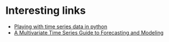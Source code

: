 <h1>Interesting links</h1>
<ul>
<li><a href="https://towardsdatascience.com/playing-with-time-series-data-in-python-959e2485bff8">Playing with time series data in python</a></li>
<li><a href="https://www.analyticsvidhya.com/blog/2018/09/multivariate-time-series-guide-forecasting-modeling-python-codes/">A Multivariate Time Series Guide to Forecasting and Modeling</a></li>
<ul>
